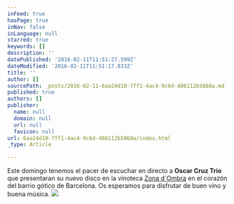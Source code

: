 ```yaml
---
inFeed: true
hasPage: true
inNav: false
inLanguage: null
starred: true
keywords: []
description: ''
datePublished: '2016-02-11T11:51:27.599Z'
dateModified: '2016-02-11T11:51:17.833Z'
title: ''
author: []
sourcePath: _posts/2016-02-11-6aa24d10-7ff1-4ac4-9c6d-486112b5868a.md
published: true
authors: []
publisher:
  name: null
  domain: null
  url: null
  favicon: null
url: 6aa24d10-7ff1-4ac4-9c6d-486112b5868a/index.html
_type: Article

---
```

Este domingo tenemos el pacer de escuchar en directo a **Oscar Cruz Trio** que presentaran su nuevo disco en la  vinoteca [Zona d´Ombra][0] en el corazón del barrio gótico de Barcelona. Os esperamos para disfrutar de buen vino y buena música.
![](https://the-grid-user-content.s3-us-west-2.amazonaws.com/729298a4-6af9-4ce6-9055-e7d0dce6744f.JPG)

[0]: https://www.facebook.com/ZoDombra/?fref=ts